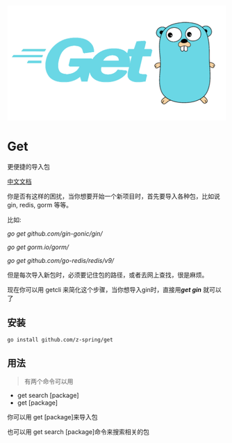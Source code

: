![img.png](img.png)
# Get

更便捷的导入包

[中文文档]()

你是否有这样的困扰，当你想要开始一个新项目时，首先要导入各种包，比如说 
gin, redis, gorm 等等。

比如: 

*go get github.com/gin-gonic/gin/*  <p>
*go get gorm.io/gorm/*  <p>
*go get github.com/go-redis/redis/v9/*  <p>

但是每次导入新包时，必须要记住包的路径，或者去网上查找，很是麻烦。 <p>

现在你可以用 getcli 来简化这个步骤，当你想导入gin时，直接用***get gin*** 就可以了


## 安装
```bash
go install github.com/z-spring/get
```
## 用法
> 有两个命令可以用
 * get search [package]
 * get [package]

你可以用 get [package]来导入包  <p>
也可以用 get search [package]命令来搜索相关的包

